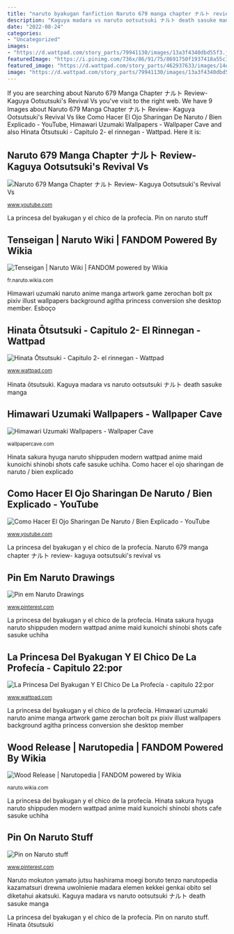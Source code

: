```yaml
---
title: "naruto byakugan fanfiction Naruto 679 manga chapter ナルト review- kaguya ootsutsuki&#039;s revival vs"
description: "Kaguya madara vs naruto ootsutsuki ナルト death sasuke manga"
date: "2022-08-24"
categories:
- "Uncategorized"
images:
- "https://d.wattpad.com/story_parts/79941130/images/13a3f4340dbd55f3.jpg"
featuredImage: "https://i.pinimg.com/736x/86/91/75/8691750f1937418a55c1bc7dc3161f65--hinata-hyuga-sasusaku.jpg"
featured_image: "https://d.wattpad.com/story_parts/462937633/images/14e1f0f5cae55752216714491711.gif"
image: "https://d.wattpad.com/story_parts/79941130/images/13a3f4340dbd55f3.jpg"
---
```


If you are searching about Naruto 679 Manga Chapter ナルト Review- Kaguya Ootsutsuki&#039;s Revival Vs you've visit to the right web. We have 9 Images about Naruto 679 Manga Chapter ナルト Review- Kaguya Ootsutsuki&#039;s Revival Vs like Como Hacer El Ojo Sharingan De Naruto / Bien Explicado - YouTube, Himawari Uzumaki Wallpapers - Wallpaper Cave and also Hinata Ōtsutsuki - Capitulo 2- el rinnegan - Wattpad. Here it is:

## Naruto 679 Manga Chapter ナルト Review- Kaguya Ootsutsuki&#039;s Revival Vs

![Naruto 679 Manga Chapter ナルト Review- Kaguya Ootsutsuki&#039;s Revival Vs](http://i.ytimg.com/vi/Dad7Xa5k9mw/maxresdefault.jpg "Himawari uzumaki naruto anime manga artwork game zerochan bolt px pixiv illust wallpapers background agitha princess conversion she desktop member")

<small>www.youtube.com</small>

La princesa del byakugan y el chico de la profecía. Pin on naruto stuff

## Tenseigan | Naruto Wiki | FANDOM Powered By Wikia

![Tenseigan | Naruto Wiki | FANDOM powered by Wikia](https://vignette1.wikia.nocookie.net/naruto/images/b/bf/Toneri_perdant_le_Tenseigan.png/revision/latest?cb=20170408104600&amp;path-prefix=fr "Pin em naruto drawings")

<small>fr.naruto.wikia.com</small>

Himawari uzumaki naruto anime manga artwork game zerochan bolt px pixiv illust wallpapers background agitha princess conversion she desktop member. Esboço

## Hinata Ōtsutsuki - Capitulo 2- El Rinnegan - Wattpad

![Hinata Ōtsutsuki - Capitulo 2- el rinnegan - Wattpad](https://d.wattpad.com/story_parts/79941130/images/13a3f4340dbd55f3.jpg "Wood release")

<small>www.wattpad.com</small>

Hinata ōtsutsuki. Kaguya madara vs naruto ootsutsuki ナルト death sasuke manga

## Himawari Uzumaki Wallpapers - Wallpaper Cave

![Himawari Uzumaki Wallpapers - Wallpaper Cave](https://wallpapercave.com/wp/wp2070230.jpg "Sharingan naruto ojo anime como el hacer")

<small>wallpapercave.com</small>

Hinata sakura hyuga naruto shippuden modern wattpad anime maid kunoichi shinobi shots cafe sasuke uchiha. Como hacer el ojo sharingan de naruto / bien explicado

## Como Hacer El Ojo Sharingan De Naruto / Bien Explicado - YouTube

![Como Hacer El Ojo Sharingan De Naruto / Bien Explicado - YouTube](https://i.ytimg.com/vi/M-g_9KSIMao/maxresdefault.jpg "Esboço")

<small>www.youtube.com</small>

La princesa del byakugan y el chico de la profecía. Naruto 679 manga chapter ナルト review- kaguya ootsutsuki&#039;s revival vs

## Pin Em Naruto Drawings

![Pin em Naruto Drawings](https://i.pinimg.com/originals/db/02/b5/db02b5665ea07cafd6f81d20180883a2.png "Himawari uzumaki wallpapers")

<small>www.pinterest.com</small>

La princesa del byakugan y el chico de la profecía. Hinata sakura hyuga naruto shippuden modern wattpad anime maid kunoichi shinobi shots cafe sasuke uchiha

## La Princesa Del Byakugan Y El Chico De La Profecía - Capitulo 22:por

![La Princesa Del Byakugan Y El Chico De La Profecía - capitulo 22:por](https://d.wattpad.com/story_parts/462937633/images/14e1f0f5cae55752216714491711.gif "Esboço")

<small>www.wattpad.com</small>

La princesa del byakugan y el chico de la profecía. Himawari uzumaki naruto anime manga artwork game zerochan bolt px pixiv illust wallpapers background agitha princess conversion she desktop member

## Wood Release | Narutopedia | FANDOM Powered By Wikia

![Wood Release | Narutopedia | FANDOM powered by Wikia](https://vignette4.wikia.nocookie.net/naruto/images/5/5e/Mokuton_no_Tenzo.png/revision/latest/scale-to-width-down/2000?cb=20170120065930 "Esboço")

<small>naruto.wikia.com</small>

La princesa del byakugan y el chico de la profecía. Hinata sakura hyuga naruto shippuden modern wattpad anime maid kunoichi shinobi shots cafe sasuke uchiha

## Pin On Naruto Stuff

![Pin on Naruto stuff](https://i.pinimg.com/736x/86/91/75/8691750f1937418a55c1bc7dc3161f65--hinata-hyuga-sasusaku.jpg "Pin em naruto drawings")

<small>www.pinterest.com</small>

Naruto mokuton yamato jutsu hashirama moegi boruto tenzo narutopedia kazamatsuri drewna uwolnienie madara elemen kekkei genkai obito sel diketahui akatsuki. Kaguya madara vs naruto ootsutsuki ナルト death sasuke manga

La princesa del byakugan y el chico de la profecía. Pin on naruto stuff. Hinata ōtsutsuki
